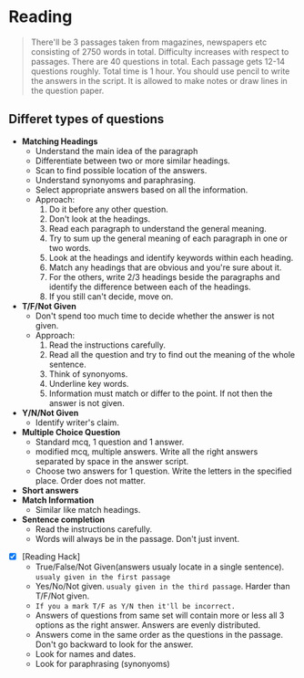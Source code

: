 # Reading
>There'll be 3 passages taken from magazines, newspapers etc consisting of 2750 words in total. Difficulty increases with respect to passages. There are 40 questions in total. Each passage gets 12-14 questions roughly. Total time is 1 hour. You should use pencil to write the answers in the script. It is allowed to make notes or draw lines in the question paper.
## Differet types of questions 
- **Matching Headings**
  - Understand the main idea of the paragraph
  - Differentiate between two or more similar headings.
  - Scan to find possible location of the answers.
  - Understand synonyoms and paraphrasing.
  - Select appropriate answers based on all the information.
  - Approach:
    1. Do it before any other question.
    2. Don't look at the headings.
    3. Read each paragraph to understand the general meaning.
    4. Try to sum up the general meaning of each paragraph in one or two words.
    5. Look at the headings and identify keywords within each heading.
    6. Match any headings that are obvious and you're sure about it.
    7. For the others, write 2/3 headings beside the paragraphs and identify the difference between each of the headings.
    8. If you still can't decide, move on.
- **T/F/Not Given**
  - Don't spend too much time to decide whether the answer is not given.
  - Approach:
	1. Read the instructions carefully.
	2. Read all the question and try to find out the meaning of the whole sentence.
	3. Think of synonyoms.
	4. Underline key words.
	5.  Information must match or differ to the point. If not then the answer is not given.
- **Y/N/Not Given**
  - Identify writer's claim.
- **Multiple Choice Question**
  - Standard mcq, 1 question and 1 answer.
  - modified mcq, multiple answers. Write all the right answers separated by space in the answer script.
  - Choose two answers for 1 question. Write the letters in the specified place. Order does not matter.
- **Short answers**
- **Match Information**
  - Similar like match headings.
- **Sentence completion**
  - Read the instructions carefully.
  - Words will always be in the passage. Don't just invent.
  
- [x] [Reading Hack]
    - True/False/Not Given(answers usualy locate in a single sentence). `usualy given in the first passage`
  - Yes/No/Not given. `usualy given in the third passage`. Harder than T/F/Not given.
  - `If you a mark T/F as Y/N then it'll be incorrect.`
  - Answers of questions from same set will contain more or less all 3 options as the right answer. Answers are evenly distributed.
  - Answers come in the same order as the questions in the passage. Don't go backward to look for the answer.
  - Look for names and dates.
  - Look for paraphrasing (synonyoms)